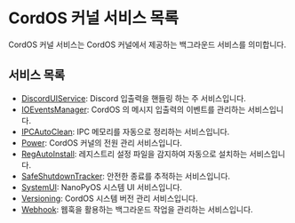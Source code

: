 # CordOS 커널 서비스 목록
CordOS 커널 서비스는 CordOS 커널에서 제공하는 백그라운드 서비스를 의미합니다.<br>

## 서비스 목록
- [DiscordUIService](discorduiservice.md): Discord 입출력을 핸들링 하는 주 서비스입니다.
- [IOEventsManager](ioeventsmgr.md): CordOS 의 메시지 입출력의 이벤트를 관리하는 서비스입니다.
- [IPCAutoClean](ipcautoclean.md): IPC 메모리를 자동으로 정리하는 서비스입니다.
- [Power](power.md): CordOS 커널의 전원 관리 서비스입니다.
- [RegAutoInstall](regautoinstall.md): 레지스트리 설정 파일을 감지하여 자동으로 설치하는 서비스입니다.
- [SafeShutdownTracker](safeshutdowntracker.md): 안전한 종료를 추적하는 서비스입니다.
- [SystemUI](systemui.md): NanoPyOS 시스템 UI 서비스입니다.
- [Versioning](versioning.md): CordOS 시스템 버전 관리 서비스입니다.
- [Webhook](webhook.md): 웹훅을 활용하는 백그라운드 작업을 관리하는 서비스입니다.
